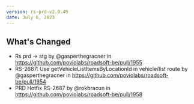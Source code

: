 ```yaml
---
version: rs-prd-v2.0.40
date: July 6, 2023
---
```


## What's Changed
* Rs prd -> stg by @gasperthegracner in https://github.com/poviolabs/roadsoft-be/pull/1955
* RS-2687: Use getVehicleListItemsByLocationId in vehicle/list route by @gasperthegracner in https://github.com/poviolabs/roadsoft-be/pull/1954
* PRD Hotfix RS-2687 by @rokbracun in https://github.com/poviolabs/roadsoft-be/pull/1958
